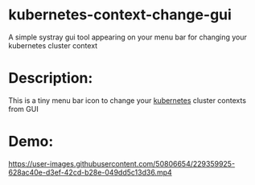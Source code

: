 # kubernetes-context-change-gui
A simple systray gui tool appearing on your menu bar for changing your kubernetes cluster context

# Description:
This is a tiny menu bar icon to change your [kubernetes](https://kubernetes.io/) cluster contexts from GUI

# Demo:



https://user-images.githubusercontent.com/50806654/229359925-628ac40e-d3ef-42cd-b28e-049dd5c13d36.mp4

